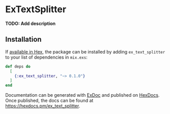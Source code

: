# ExTextSplitter

**TODO: Add description**

## Installation

If [available in Hex](https://hex.pm/docs/publish), the package can be installed
by adding `ex_text_splitter` to your list of dependencies in `mix.exs`:

```elixir
def deps do
  [
    {:ex_text_splitter, "~> 0.1.0"}
  ]
end
```

Documentation can be generated with [ExDoc](https://github.com/elixir-lang/ex_doc)
and published on [HexDocs](https://hexdocs.pm). Once published, the docs can
be found at <https://hexdocs.pm/ex_text_splitter>.

